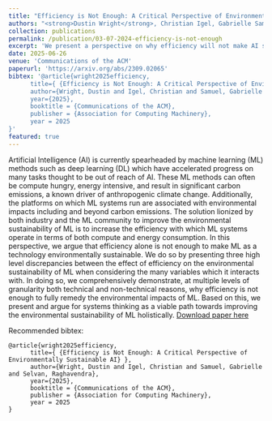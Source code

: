 ```yaml
---
title: "Efficiency is Not Enough: A Critical Perspective of Environmentally Sustainable AI"
authors: "<strong>Dustin Wright</strong>, Christian Igel, Gabrielle Samuel, and Raghavendra Selvan"
collection: publications
permalink: /publication/03-07-2024-efficiency-is-not-enough
excerpt: 'We present a perspective on why efficiency will not make AI sustainable and propose systems thinking as a paradigm for the AI community to adopt.'
date: 2025-06-26
venue: 'Communications of the ACM'
paperurl: 'https://arxiv.org/abs/2309.02065'
bibtex: '@article{wright2025efficiency,
      title={ {Efficiency is Not Enough: A Critical Perspective of Environmentally Sustainable AI} },
      author={Wright, Dustin and Igel, Christian and Samuel, Gabrielle and Selvan, Raghavendra},
      year={2025},
      booktitle = {Communications of the ACM},
      publisher = {Association for Computing Machinery},
      year = 2025
}'
featured: true
---
```

Artificial Intelligence (AI) is currently spearheaded by machine learning (ML) methods such as deep learning (DL) which have accelerated progress on many tasks thought to be out of reach of AI. These ML methods can often be compute hungry, energy intensive, and result in significant carbon emissions, a known driver of anthropogenic climate change. Additionally, the platforms on which ML systems run are associated with environmental impacts including and beyond carbon emissions. The solution lionized by both industry and the ML community to improve the environmental sustainability of ML is to increase the efficiency with which ML systems operate in terms of both compute and energy consumption. In this perspective, we argue that efficiency alone is not enough to make ML as a technology environmentally sustainable. We do so by presenting three high level discrepancies between the effect of efficiency on the environmental sustainability of ML when considering the many variables which it interacts with. In doing so, we comprehensively demonstrate, at multiple levels of granularity both technical and non-technical reasons, why efficiency is not enough to fully remedy the environmental impacts of ML. Based on this, we present and argue for systems thinking as a viable path towards improving the environmental sustainability of ML holistically.
[Download paper here](https://arxiv.org/abs/2309.02065)


Recommended bibtex: 

```
@article{wright2025efficiency,
      title={ {Efficiency is Not Enough: A Critical Perspective of Environmentally Sustainable AI} },
      author={Wright, Dustin and Igel, Christian and Samuel, Gabrielle and Selvan, Raghavendra},
      year={2025},
      booktitle = {Communications of the ACM},
      publisher = {Association for Computing Machinery},
      year = 2025
}
```
